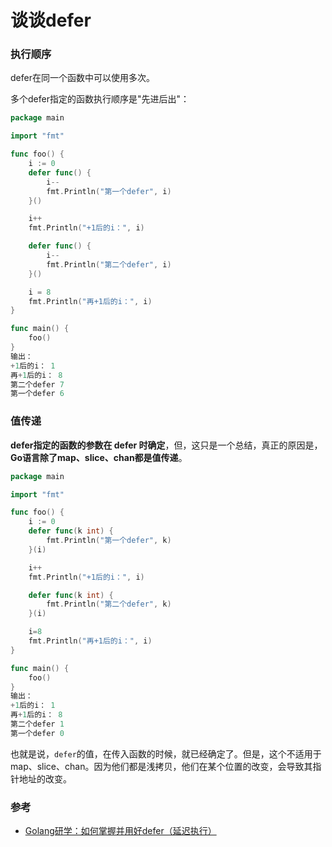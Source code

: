 # 谈谈defer



### 执行顺序

defer在同一个函数中可以使用多次。

多个defer指定的函数执行顺序是"先进后出"：

```go
package main

import "fmt"

func foo() {
	i := 0
	defer func() {
		i--
		fmt.Println("第一个defer", i)
	}()

	i++
	fmt.Println("+1后的i：", i)

	defer func() {
		i--
		fmt.Println("第二个defer", i)
	}()

	i = 8
	fmt.Println("再+1后的i：", i)
}

func main() {
	foo()
}
输出：
+1后的i： 1
再+1后的i： 8
第二个defer 7
第一个defer 6
```

### 值传递

**defer指定的函数的参数在 defer 时确定**，但，这只是一个总结，真正的原因是， **Go语言除了map、slice、chan都是值传递**。

```go
package main

import "fmt"

func foo() {
	i := 0
	defer func(k int) {
		fmt.Println("第一个defer", k)
	}(i)

	i++
	fmt.Println("+1后的i：", i)

	defer func(k int) {
		fmt.Println("第二个defer", k)
	}(i)

	i=8
	fmt.Println("再+1后的i：", i)
}

func main() {
	foo()
}
输出：
+1后的i： 1
再+1后的i： 8
第二个defer 1
第一个defer 0
```

也就是说，`defer`的值，在传入函数的时候，就已经确定了。但是，这个不适用于map、slice、chan。因为他们都是浅拷贝，他们在某个位置的改变，会导致其指针地址的改变。





### 参考

- [Golang研学：如何掌握并用好defer（延迟执行）](https://segmentfault.com/a/1190000019063371)

